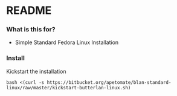 # README #

### What is this for? ###

* Simple Standard Fedora Linux Installation

### Install ###
Kickstart the installation
```shell
bash <(curl -s https://bitbucket.org/apetomate/blan-standard-linux/raw/master/kickstart-butterlan-linux.sh)
```
